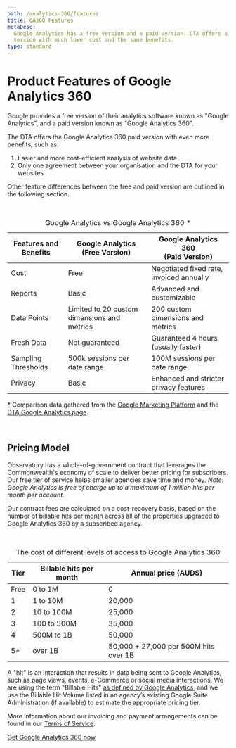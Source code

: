 ```yaml
---
path: /analytics-360/features
title: GA360 Features
metaDesc:
  Google Analytics has a free version and a paid version. DTA offers a paid
  version with much lower cost and the same benefits.
type: standard
---
```


# Product Features of Google Analytics 360

Google provides a free version of their analytics software known as "Google
Analytics", and a paid version known as "Google Analytics 360".

The DTA offers the Google Analytics 360 paid version with even more benefits,
such as:

1. Easier and more cost-efficient analysis of website data
2. Only one agreement between your organisation and the DTA for your websites

Other feature differences between the free and paid version are outlined in the
following section.

<br/>
<div>
    <table class="au-table au-table--striped max-42">
        <caption class="au-table__caption">Google Analytics vs Google Analytics 360 *</caption>
        <thead class="au-table__head">
        <tr class="au-table__row">
            <th scope="col" class="au-table__header">Features and Benefits</th>
            <th scope="col" class="au-table__header au-table__header">Google Analytics <br/>(Free Version)</th>
            <th scope="col" class="au-table__header au-table__header">Google Analytics 360 <br/>(Paid Version)</th>
        </tr>
        </thead>
        <tbody class="au-table__body">
        <tr class="au-table__row">
            <td class="au-table__cell">Cost</td>
            <td class="au-table__cell au-table__cell">Free</td>
            <td class="au-table__cell au-table__cell">Negotiated fixed rate, invoiced annually</td>
        </tr>
        <tr class="au-table__row">
            <td class="au-table__cell">Reports</td>
            <td class="au-table__cell au-table__cell">Basic</td>
            <td class="au-table__cell au-table__cell">Advanced and customizable</td>
        </tr>
        <tr class="au-table__row">
            <td class="au-table__cell">Data Points</td>
            <td class="au-table__cell au-table__cell">Limited to 20 custom dimensions and metrics</td>
            <td class="au-table__cell au-table__cell">200 custom dimensions and metrics</td>
        </tr>
        <tr class="au-table__row">
            <td class="au-table__cell">Fresh Data</td>
            <td class="au-table__cell au-table__cell">Not guaranteed</td>
            <td class="au-table__cell au-table__cell">Guaranteed 4 hours (usually faster)</td>
        </tr>
        <tr class="au-table__row">
            <td class="au-table__cell">Sampling Thresholds</td>
            <td class="au-table__cell au-table__cell">500k sessions per date range</td>
            <td class="au-table__cell au-table__cell">100M sessions per date range</td>
        </tr>
        <tr class="au-table__row">
            <td class="au-table__cell">Privacy</td>
            <td class="au-table__cell au-table__cell">Basic</td>
            <td class="au-table__cell au-table__cell">Enhanced and stricter privacy features</td>
        </tr>
        </tbody>
    </table>
    <p>* Comparison data gathered from the <a href="https://marketingplatform.google.com/about/analytics/compare/" target="_blank">Google Marketing Platform</a> and the <a href="https://www.dta.gov.au/our-projects/google-analytics-government" target="_blank">DTA Google Analytics page</a>.</p>
</div>
<br/>

## Pricing Model

Observatory has a whole-of-government contract that leverages the Commonwealth's
economy of scale to deliver better pricing for subscribers. Our free tier of
service helps smaller agencies save time and money. _Note: Google Analytics is
free of charge up to a maximum of 1 million hits per month per account._

Our contract fees are calculated on a cost-recovery basis, based on the number
of billable hits per month across all of the properties upgraded to Google
Analytics 360 by a subscribed agency.

<br/>

<div>
    <table class="au-table au-table--striped max-42">
        <caption class="au-table__caption">The cost of different levels of access to Google Analytics 360</caption>
        <thead class="au-table__head">
        <tr class="au-table__row">
            <th scope="col" class="au-table__header">Tier</th>
            <th scope="col" class="au-table__header au-table__header">Billable hits per month</th>
            <th scope="col" class="au-table__header au-table__header">Annual price (AUD$)</th>
        </tr>
        </thead>
        <tbody class="au-table__body">
        <tr class="au-table__row">
            <td class="au-table__cell">Free</td>
            <td class="au-table__cell au-table__cell">0 to 1M</td>
            <td class="au-table__cell au-table__cell">0</td>
        </tr>
        <tr class="au-table__row">
            <td class="au-table__cell">1</td>
            <td class="au-table__cell au-table__cell">1 to 10M</td>
            <td class="au-table__cell au-table__cell">20,000</td>
        </tr>
        <tr class="au-table__row">
            <td class="au-table__cell">2</td>
            <td class="au-table__cell au-table__cell">10 to 100M</td>
            <td class="au-table__cell au-table__cell">25,000</td>
        </tr>
            <tr class="au-table__row">
            <td class="au-table__cell">3</td>
            <td class="au-table__cell au-table__cell">100 to 500M</td>
            <td class="au-table__cell au-table__cell">35,000</td>
        </tr>
            <tr class="au-table__row">
            <td class="au-table__cell">4</td>
            <td class="au-table__cell au-table__cell">500M to 1B</td>
            <td class="au-table__cell au-table__cell">50,000</td>
        </tr>
            <tr class="au-table__row">
            <td class="au-table__cell">5+</td>
            <td class="au-table__cell au-table__cell">over 1B</td>
            <td class="au-table__cell au-table__cell">50,000 + 27,000 per 500M hits over 1B</td>
        </tr>
    </table>
</div>

A "hit" is an interaction that results in data being sent to Google Analytics,
such as page views, events, e-Commerce or social media interactions. We are
using the term "Billable Hits"
[as defined by Google Analytics](https://support.google.com/analytics/answer/6086082?hl=en),
and we use the Billable Hit Volume listed in an agency’s existing Google Suite
Administration (if available) to estimate the appropriate pricing tier.

More information about our invoicing and payment arrangements can be found in
our [Terms of Service](/analytics-360/terms-of-service).

<a href="/analytics-360/sign-up" class="au-btn">Get Google Analytics 360 now</a>
